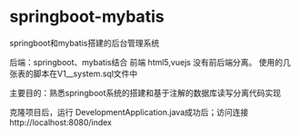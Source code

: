 # springboot-mybatis
springboot和mybatis搭建的后台管理系统

后端：springboot、mybatis结合
前端 html5,vuejs 没有前后端分离。
使用的几张表的脚本在V1__system.sql文件中

主要目的：熟悉springboot系统的搭建和基于注解的数据库读写分离代码实现

克隆项目后，运行 DevelopmentApplication.java成功后；访问连接 http://localhost:8080/index


